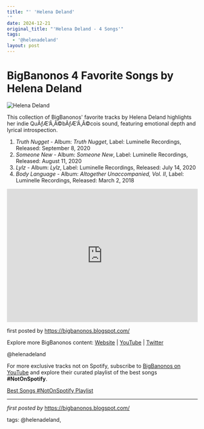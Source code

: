 ```yaml
---
title: "' 'Helena Deland'
'"
date: 2024-12-21
original_title: "'Helena Deland - 4 Songs'"
tags:
  - '@helenadeland'
layout: post
---
```

<h1>BigBanonos 4 Favorite Songs by Helena Deland</h1>
<img alt="Helena Deland" src="https://api.floodmagazine.com/wp-content/uploads/2020/10/HelenaDeland_TessRoby.jpg" /> <p>This collection of BigBanonos' favorite tracks by Helena Deland highlights her indie QuÃƒÆ’Ã‚Â©bÃƒÆ’Ã‚Â©cois sound, featuring emotional depth and lyrical introspection.</p> <ol> <li><em>Truth Nugget</em> - Album: <em>Truth Nugget</em>, Label: Luminelle Recordings, Released: September 8, 2020</li> <li><em>Someone New</em> - Album: <em>Someone New</em>, Label: Luminelle Recordings, Released: August 11, 2020</li> <li><em>Lylz</em> - Album: <em>Lylz</em>, Label: Luminelle Recordings, Released: July 14, 2020</li> <li><em>Body Language</em> - Album: <em>Altogether Unaccompanied, Vol. II</em>, Label: Luminelle Recordings, Released: March 2, 2018</li>
</ol> <div> <iframe allow="autoplay; clipboard-write; encrypted-media; fullscreen; picture-in-picture" allowfullscreen="" frameborder="0" height="352" loading="lazy" src="https://open.spotify.com/embed/playlist/5CQQU78E7yCYhqoZRS2jcf?utm_source=generator" width="100%"></iframe>
</div> <p>first posted by <a href="https://bigbanonos.blogspot.com/">https://bigbanonos.blogspot.com/</a></p> <div> <p>Explore more BigBanonos content: <a href="https://bigbanonos.blogspot.com/">Website</a> | <a href="https://www.youtube.com/@BigBanonos">YouTube</a> | <a href="https://x.com/bigbanonos">Twitter</a></p>
</div> <!--Tags-->
<p>@helenadeland</p>


<!--Subscribe and Playlist Links-->
<div>
    <p>For more exclusive tracks not on Spotify, subscribe to <a href="https://www.youtube.com/@BigBanonos" target="_blank">BigBanonos on YouTube</a> and explore their curated playlist of the best songs <strong>#NotOnSpotify</strong>.</p>
    <p><a href="https://www.youtube.com/playlist?list=PLtuNtuTatqI0kFahUCbtbfenC_ET5O_tr" target="_blank">Best Songs #NotOnSpotify Playlist<br /></a></p></div>

<hr />

<p><em>first posted by</em> <a href="https://bigbanonos.blogspot.com/" rel="noopener" target="_new">https://bigbanonos.blogspot.com/</a></p>

<p>tags: @helenadeland,</p>
